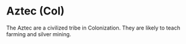 # Aztec (Col)

The Aztec are a civilized tribe in Colonization. They are likely to teach farming and silver mining.